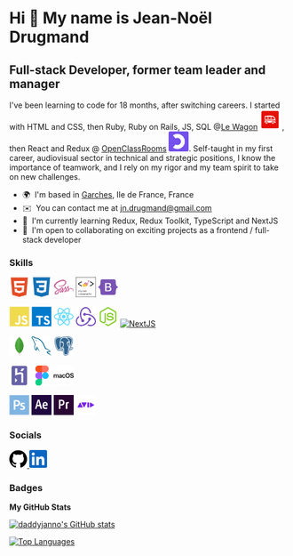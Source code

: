 Hi 👋 My name is Jean-Noël Drugmand
===================================

Full-stack Developer, former team leader and manager
----------------------------------------------------


I've been learning to code for 18 months, after switching careers. I started with HTML and CSS, then Ruby, Ruby on Rails, JS, SQL @[Le Wagon](https://www.lewagon.com/) <img src="https://raw.githubusercontent.com/daddyjanno/Icons/main/schools/lewagon.svg" width="36" height="36" alt="Le Wagon"/>
, then React and Redux @ [OpenClassRooms](https://openclassrooms.com/en/paths/878-javascript-react-developer) <img src="https://raw.githubusercontent.com/daddyjanno/Icons/main/schools/openclassrooms.svg" width="36" height="36" alt="Le Wagon"/>. Self-taught in my first career, audiovisual sector in technical and strategic positions, I know the importance of teamwork, and I rely on my rigor and my team spirit to take on new challenges.

* 🌍  I'm based in [Garches](https://www.google.com/maps/place/92380+Garches/@48.8469227,2.1757749,15z/data=!3m1!4b1!4m6!3m5!1s0x47e67b5914a1001d:0xea78d3d1f5f8dae8!8m2!3d48.846066!4d2.188703!16zL20vMDRqanZ0?entry=ttu), Ile de France, France
* ✉️  You can contact me at [jn.drugmand@gmail.com](mailto:jn.drugmand@gmail.com)
* 🧠  I'm currently learning Redux, Redux Toolkit, TypeScript and NextJS
* 🤝  I'm open to collaborating on exciting projects as a frontend / full-stack developer

### Skills

<a href="https://developer.mozilla.org/en-US/docs/Glossary/HTML5" target="_blank" rel="noreferrer"><img src="https://raw.githubusercontent.com/daddyjanno/Icons/main/skills/html5-colored.svg?token=GHSAT0AAAAAACAD4WJVW5V4IRPT4A6ENOHEZM34HUQ" width="36" height="36" alt="HTML5" /></a>
<a href="https://www.w3.org/TR/CSS/#css" target="_blank" rel="noreferrer"><img src="https://raw.githubusercontent.com/daddyjanno/Icons/main/skills/css3-colored.svg?token=GHSAT0AAAAAACAD4WJUAQIF7UQBHX4QGESQZM34IMQ" width="36" height="36" alt="CSS3" /></a>
<a href="https://sass-lang.com/" target="_blank" rel="noreferrer"><img src="https://raw.githubusercontent.com/daddyjanno/Icons/main/skills/sass-colored.svg?token=GHSAT0AAAAAACAD4WJVF3KC5YGR4PVQFJEWZM34JBA" width="36" height="36" alt="Sass" /></a>
<a href="https://styled-components.com/" target="_blank" rel="noreferrer"><img src="https://raw.githubusercontent.com/daddyjanno/Icons/main/skills/styled-components-colored.svg?token=GHSAT0AAAAAACAD4WJVZ73KDOTR2JDDCNX2ZM34LBA" width="36" height="36" alt="Styled-components" /></a>
<a  href="https://getbootstrap.com/" target="_blank" rel="noreferrer"><img src="https://raw.githubusercontent.com/daddyjanno/Icons/main/skills/bootstrap-colored.svg?token=GHSAT0AAAAAACAD4WJUSP77TD6WZ2Y6XQRGZM34L2Q" width="36" height="36" alt="Bootstrap" /></a>

<a href="https://developer.mozilla.org/en-US/docs/Web/JavaScript" target="_blank" rel="noreferrer"><img src="https://raw.githubusercontent.com/daddyjanno/Icons/main/skills/javascript-colored.svg?token=GHSAT0AAAAAACAD4WJU7OFPZ5CEP3EIVZBYZM34M7A" width="36" height="36" alt="JavaScript" /></a>
<a href="https://typescript.com/" target="_blank" rel="noreferrer"><img src="https://raw.githubusercontent.com/daddyjanno/Icons/main/skills/typescript-colored.svg?token=GHSAT0AAAAAACAD4WJVPZ234OF75WGBEXYAZM34NJA" width="36" height="36" alt="Typescript" /></a>
<a href="https://reactjs.org/" target="_blank" rel="noreferrer"><img src="https://raw.githubusercontent.com/daddyjanno/Icons/main/skills/react-colored.svg?token=GHSAT0AAAAAACAD4WJVQVLOWSSY7VY4CGN4ZM34NVQ" width="36" height="36" alt="React" /></a>
<a href="https://redux.js.org/" target="_blank" rel="noreferrer"><img src="https://raw.githubusercontent.com/daddyjanno/Icons/main/skills/redux-colored.svg?token=GHSAT0AAAAAACAD4WJVLJRBO77UDMHU63F4ZM34N3Q" width="36" height="36" alt="Redux" /></a>
<a href="https://nodejs.org/en/" target="_blank" rel="noreferrer"><img src="https://raw.githubusercontent.com/daddyjanno/Icons/main/skills/nodejs-colored.svg?token=GHSAT0AAAAAACAD4WJVOCQYJXGP2HHYGFLQZM34OMQ" width="36" height="36" alt="NodeJS" /></a>
<a href="https://nextjs.org/" target="_blank" rel="noreferrer"><img src="skills/nextjs-colored-dark.svg" width="36" height="36" alt="NextJS" /></a>

<a href="https://www.mongodb.com/" target="_blank" rel="noreferrer"><img src="https://raw.githubusercontent.com/daddyjanno/Icons/main/skills/mongodb-colored.svg?token=GHSAT0AAAAAACAD4WJUFYEPXKWYWHVT7JEEZM34PFQ" width="36" height="36" alt="MongoDB" /></a>
<a href="https://www.mysql.com/" target="_blank" rel="noreferrer"><img src="https://raw.githubusercontent.com/daddyjanno/Icons/main/skills/mysql-colored.svg?token=GHSAT0AAAAAACAD4WJUJWGWFCNKEU3URFS4ZM34PPA" width="36" height="36" alt="MySQL" /></a>
<a href="https://www.postgresql.org/" target="_blank" rel="noreferrer"><img src="https://raw.githubusercontent.com/daddyjanno/Icons/main/skills/postgresql-colored.svg?token=GHSAT0AAAAAACAD4WJULJRLD62XYMGZZ7UYZM34PZQ" width="36" height="36" alt="PostgreSQL" /></a>

<a href="https://www.heroku.com/" target="_blank" rel="noreferrer"><img src="https://raw.githubusercontent.com/daddyjanno/Icons/main/skills/heroku-colored.svg?token=GHSAT0AAAAAACAD4WJUS7HJJJQZXS3RNTP2ZM34QOA" width="36" height="36" alt="Heroku" /></a>
<a href="https://www.figma.com/" target="_blank" rel="noreferrer"><img src="https://raw.githubusercontent.com/daddyjanno/Icons/main/skills/figma-colored.svg?token=GHSAT0AAAAAACAD4WJUMZ6ESCTVWOMJSBIGZM34QVQ" width="36" height="36" alt="Figma" /></a>
<a href="https://apple.com" target="_blank" rel="noreferrer"><img src="https://raw.githubusercontent.com/daddyjanno/Icons/main/skills/macos-colored.svg?token=GHSAT0AAAAAACAD4WJU2UZXTHSMXYYQFEYEZM34RHQ" width="36" height="36" alt="MacOS" /></a>

<a href="https://www.adobe.com/uk/products/photoshop.html" target="_blank" rel="noreferrer"><img src="https://raw.githubusercontent.com/daddyjanno/Icons/main/skills/photoshop-colored.svg?token=GHSAT0AAAAAACAD4WJUCM6JBPLVBRLJPWP6ZM35DIQ" width="36" height="36" alt="Photoshop" /></a>
<a href="https://www.adobe.com/uk/products/aftereffects.html" target="_blank" rel="noreferrer"><img src="https://raw.githubusercontent.com/daddyjanno/Icons/main/skills/aftereffects-colored.svg?token=GHSAT0AAAAAACAD4WJVZABD6B6KJJSFDCSUZM35DRA" width="36" height="36" alt="After Effects" /></a>
<a href="https://www.adobe.com/uk/products/premiere.html" target="_blank" rel="noreferrer"><img src="https://raw.githubusercontent.com/daddyjanno/Icons/main/skills/premierepro-colored.svg?token=GHSAT0AAAAAACAD4WJVAKKOELFRFDQ5FE4WZM35DYA" width="36" height="36" alt="Premiere Pro" /></a>
<a href="https://www.avid.com/" target="_blank" rel="noreferrer"><img src="https://raw.githubusercontent.com/daddyjanno/Icons/main/skills/avid-colored.svg?token=GHSAT0AAAAAACAD4WJUX6DGIDPLDXDHLJRIZM35FUQ" width="36" height="36" alt="Avid" /></a>
<p align="left">
</p>


### Socials

<p align="left"> <a href="https://www.github.com/daddyjanno" target="_blank" rel="noreferrer"> <picture> <source media="(prefers-color-scheme: dark)" srcset="https://raw.githubusercontent.com/daddyjanno/Icons/main/socials/github-dark.svg?token=GHSAT0AAAAAACAD4WJVVN4FAEW5DYCCPYIEZM35JPA" /> <source media="(prefers-color-scheme: light)" srcset="https://raw.githubusercontent.com/daddyjanno/Icons/main/socials/github.svg?token=GHSAT0AAAAAACAD4WJUKCD6SMQZK2FOO7UMZM35KZQ" /> <img src="https://raw.githubusercontent.com/daddyjanno/Icons/main/socials/github.svg?token=GHSAT0AAAAAACAD4WJUKCD6SMQZK2FOO7UMZM35KZQ" width="32" height="32" /> </picture> </a>  <a href="https://www.linkedin.com/in/jean-noel-drugmand" target="_blank" rel="noreferrer"> <picture> <source media="(prefers-color-scheme: dark)" srcset="https://raw.githubusercontent.com/daddyjanno/Icons/main/socials/linkedin-dark.svg?token=GHSAT0AAAAAACAD4WJUPL7OJKQTLECPA27IZM35L7A" /> <source media="(prefers-color-scheme: light)" srcset="https://raw.githubusercontent.com/daddyjanno/Icons/main/socials/linkedin.svg?token=GHSAT0AAAAAACAD4WJV2B6Z7KQUPPMU4FPUZM35MHA" /> <img src="https://raw.githubusercontent.com/daddyjanno/Icons/main/socials/linkedin.svg?token=GHSAT0AAAAAACAD4WJV2B6Z7KQUPPMU4FPUZM35MHA" width="32" height="32" /> </picture> </a></p>

### Badges

<b>My GitHub Stats</b>

<a href="http://www.github.com/daddyjanno"><img src="https://github-readme-stats.vercel.app/api?username=daddyjanno&show_icons=true&hide=&count_private=true&title_color=0891b2&text_color=ffffff&icon_color=0891b2&bg_color=1c1917&hide_border=true&show_icons=true" alt="daddyjanno's GitHub stats" /></a>

<a href="https://github.com/daddyjanno" align="left"><img src="https://github-readme-stats.vercel.app/api/top-langs/?username=daddyjanno&langs_count=10&title_color=0891b2&text_color=ffffff&icon_color=0891b2&bg_color=1c1917&hide_border=true&locale=en&custom_title=Top%20%Languages" alt="Top Languages" /></a>
